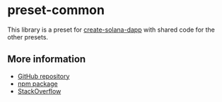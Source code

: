 # preset-common

This library is a preset for [create-solana-dapp](https://npm.im/create-solana-dapp) with shared code for the other
presets.

## More information

- [GitHub repository](https://github.com/solana-developers/create-solana-dapp)
- [npm package](https://npm.im/create-solana-dapp)
- [StackOverflow](https://solana.stackexchange.com/questions/tagged/create-solana-dapp)
